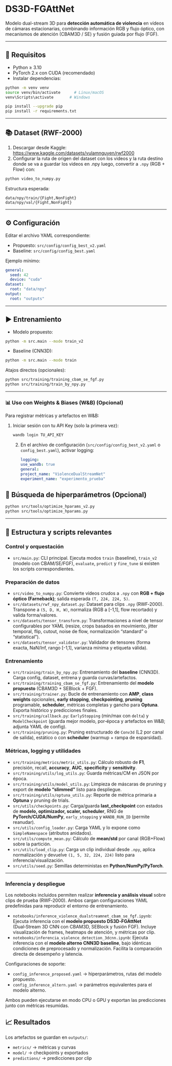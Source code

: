 # DS3D-FGAttNet

Modelo dual-stream 3D para **detección automática de violencia** en vídeos de cámaras estacionarias, combinando información RGB y flujo óptico, con mecanismos de atención (CBAM3D / SE) y fusión guiada por flujo (FGF).

---

## 🚀 Requisitos

- Python ≥ 3.10
- PyTorch 2.x con CUDA (recomendado)
- Instalar dependencias:

```bash
python -m venv venv
source venv/bin/activate      # Linux/macOS
venv\Scripts\activate       # Windows

pip install --upgrade pip
pip install -r requirements.txt
```

---

## 📚 Dataset (RWF-2000)

1. Descargar desde Kaggle: https://www.kaggle.com/datasets/vulamnguyen/rwf2000
2. Configurar la ruta de origen del dataset con los videos y la ruta destino donde se va a guardar los videos en .npy luego, convertir a `.npy` (RGB + Flow) con:

```bash
python video_to_numpy.py
```

Estructura esperada:

```
data/npy/train/{Fight,NonFight}
data/npy/val/{Fight,NonFight}
```

---

## ⚙️ Configuración

Editar el archivo YAML correspondiente:

- Propuesto: `src/config/config_best_v2.yaml`
- Baseline: `src/config/config_best.yaml`

Ejemplo mínimo:

```yaml
general:
  seed: 42
  device: "cuda"
dataset:
  root: "data/npy"
output:
  root: "outputs"
```

---

## ▶️ Entrenamiento

- Modelo propuesto:

```bash
python -m src.main --mode train_v2
```

- Baseline (CNN3D):

```bash
python -m src.main --mode train
```

Atajos directos (opcionales):

```bash
python src/training/training_cbam_se_fgf.py
python src/training/train_by_npy.py
```

---

### 📊 Uso con Weights & Biases (W&B) (Opcional)

Para registrar métricas y artefactos en W&B:

1. Iniciar sesión con tu API Key (solo la primera vez):

   ```bash
   wandb login TU_API_KEY
   ```

   2. En el archivo de configuración (`src/config/config_best_v2.yaml` o `config_best.yaml`), activar logging:

      ```yaml
      logging:
      use_wandb: true
      general:
      project_name: "ViolenceDualStreamNet"
      experiment_name: "experimento_prueba"
      ```

## 🔎 Búsqueda de hiperparámetros (Opcional)

```bash
python src/tools/optimize_hparams_v2.py
python src/tools/optimize_hparams.py
```

---

## 🧩 Estructura y scripts relevantes

### Control y orquestación

- `src/main.py`: CLI principal. Ejecuta modos `train` (baseline), `train_v2` (modelo con CBAM/SE/FGF), `evaluate`, `predict` y `fine_tune` si existen los scripts correspondientes.

### Preparación de datos

- `src/video_to_numpy.py`: Convierte vídeos crudos a `.npy` con **RGB + flujo óptico (Farneback)**; salida esperada `(T, 224, 224, 5)`.
- `src/datasets/rwf_npy_dataset.py`: Dataset para clips `.npy` (RWF‑2000). Transpone a `(5, D, H, W)`, normaliza (RGB a [-1,1], flow recortado) y valida forma/valores.
- `src/datasets/tensor_transform.py`: Transformaciones a nivel de tensor configurables por YAML (resize, crops basados en movimiento, jitter temporal, flip, cutout, noise de flow, normalización “standard” o “statistical”).
- `src/datasets/tensor_validator.py`: Validador de tensores (forma exacta, NaN/Inf, rango [-1,1], varianza mínima y etiqueta válida).

### Entrenamiento

- `src/training/train_by_npy.py`: Entrenamiento del **baseline** (CNN3D). Carga config, dataset, entrena y guarda curvas/artefactos.
- `src/training/training_cbam_se_fgf.py`: Entrenamiento del **modelo propuesto** (CBAM3D + SEBlock + FGF).
- `src/training/trainer.py`: Bucle de entrenamiento con **AMP**, **class weights** opcionales, **early stopping**, **checkpointing**, **pruning** programable, **scheduler**, métricas completas y gancho para **Optuna**. Exporta histórico y predicciones finales.
- `src/training/callback.py`: `EarlyStopping` (min/max con `delta`) y `ModelCheckpoint` (guarda mejor modelo, por‑época y artefactos en W&B; adjunta YAML de config).
- `src/training/pruning.py`: Pruning estructurado de `Conv3d` (L2 por canal de salida), estático o con **scheduler** (warmup + rampa de esparsidad).

### Métricas, logging y utilidades

- `src/training/metrics/metric_utils.py`: Cálculo robusto de **F1**, precisión, recall, **accuracy**, **AUC**, **specificity** y **sensitivity**.
- `src/training/utils/log_utils.py`: Guarda métricas/CM en JSON por época.
- `src/training/utils/model_utils.py`: Limpieza de máscaras de pruning y export de **modelo “slimmed”** listo para despliegue.
- `src/training/utils/optuna_utils.py`: Reporte de métrica primaria a **Optuna** y pruning de trials.
- `src/utils/checkpoints.py`: Carga/guarda **last_checkpoint** con estados de **modelo, optimizador, scaler, scheduler**, RNG de **PyTorch/CUDA/NumPy**, `early_stopping` y `WANDB_RUN_ID` (permite reanudar).
- `src/utils/config_loader.py`: Carga YAML y lo expone como `SimpleNamespace` (atributos anidados).
- `src/utils/compute_mean.py`: Cálculo de **mean/std** por canal (RGB+Flow) sobre la partición.
- `src/utils/load_clip.py`: Carga un clip individual desde `.npy`, aplica normalización y devuelve `(1, 5, 32, 224, 224)` listo para inferencia/visualización.
- `src/utils/seed.py`: Semillas deterministas en **Python/NumPy/PyTorch**.

---

### Inferencia y despliegue

Los notebooks incluidos permiten realizar **inferencia y análisis visual** sobre clips de prueba (RWF‑2000).
Ambos cargan configuraciones YAML predefinidas para reproducir el entorno de entrenamiento.

- `notebooks/inference_violence_dualstreamnet_cbam_se_fgf.ipynb`:
  Ejecuta inferencia con el **modelo propuesto DS3D‑FGAttNet** (Dual‑Stream 3D CNN con CBAM3D, SEBlock y fusión FGF).
  Incluye visualización de frames, heatmaps de atención, y métricas por clip.
- `notebooks/inferencia_violence_detection_3dcnn.ipynb`:
  Ejecuta inferencia con el **modelo alterno CNN3D baseline**, bajo idénticas condiciones de preprocesado y normalización.
  Facilita la comparación directa de desempeño y latencia.

Configuraciones de soporte:

- `config_inference_proposed.yaml` → hiperparámetros, rutas del modelo propuesto.
- `config_inference_altern.yaml` → parámetros equivalentes para el modelo alterno.

Ambos pueden ejecutarse en modo CPU o GPU y exportan las predicciones junto con métricas resumidas.

## 📈 Resultados

Los artefactos se guardan en `outputs/`:

- `metrics/` → métricas y curvas
- `model/` → checkpoints y exportados
- `predictions/` → predicciones por clip

